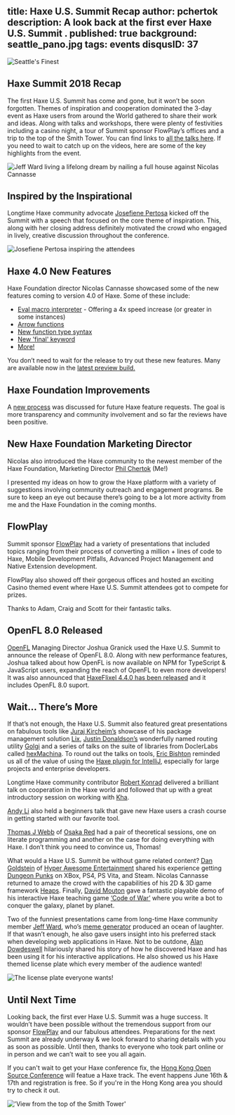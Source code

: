 title: Haxe U.S. Summit Recap
author: pchertok
description: A look back at the first ever Haxe U.S. Summit .
published: true
background: seattle_pano.jpg
tags: events
disqusID: 37
---
![Seattle's Finest](seattle.jpg)

## Haxe Summit 2018 Recap

The first Haxe U.S. Summit has come and gone, but it won’t be soon forgotten.  Themes of inspiration and cooperation dominated the 3-day event as Haxe users from around the World gathered to share their work and ideas.  Along with talks and workshops, there were plenty of festivities including a casino night, a tour of Summit sponsor FlowPlay’s offices and a trip to the top of the Smith Tower. You can find links to [all the talks here](https://docs.google.com/document/d/1uCwEXbubWndbCUBhmXiyCj3M4XBxog_1zOczLr3a0t8/edit). If you need to wait to catch up on the videos, here are some of the key highlights from the event.


<img src="casino.jpg" alt="Jeff Ward living a lifelong dream by nailing a full house against Nicolas Cannasse" text-align="center"/>

## Inspired by the Inspirational

Longtime Haxe community advocate [Josefiene Pertosa](https://twitter.com/Fiene_P/) kicked off the Summit with a speech that focused on the core theme of inspiration.  This, along with her closing address definitely motivated the crowd who engaged in lively, creative discussion throughout the conference.

![Josefiene Pertosa inspiring the attendees](jos.jpg)

## Haxe 4.0 New Features

Haxe Foundation director Nicolas Cannasse showcased some of the new features coming to version 4.0 of Haxe. Some of these include:

* [Eval macro interpreter](https://haxe.org/blog/eval/) - Offering a 4x speed increase (or greater in some instances)
* [Arrow functions](https://github.com/HaxeFoundation/haxe-evolution/blob/master/proposals/0002-arrow-functions.md)
* [New function type syntax](https://github.com/HaxeFoundation/haxe-evolution/blob/master/proposals/0003-new-function-type.md)
* [New 'final' keyword](https://github.com/HaxeFoundation/haxe/pull/6596)
* [More!](https://github.com/HaxeFoundation/haxe/blob/development/extra/CHANGES.txt)

You don’t need to wait for the release to try out these new features.  Many are available now in the [latest preview build.](https://haxe.org/download/version/4.0.0-preview.3/)

## Haxe Foundation Improvements

A [new process](https://github.com/HaxeFoundation/haxe-evolution/) was discussed for future Haxe feature requests.  The goal is more transparency and community involvement and so far the reviews have been positive.

## New Haxe Foundation Marketing Director

Nicolas also introduced the Haxe community to the newest member of the Haxe Foundation, Marketing Director [Phil Chertok](https://twitter.com/fishbulb_ca) (Me!)

I presented my ideas on how to grow the Haxe platform with a variety of suggestions involving community outreach and engagement programs.  Be sure to keep an eye out because there’s going to be a lot more activity from me and the Haxe Foundation in the coming months.

## FlowPlay

Summit sponsor [FlowPlay](https://www.flowplay.com/) had a variety of presentations that included topics ranging from their process of converting a million + lines of code to Haxe, Mobile Development Pitfalls, Advanced Project Management and Native Extension development.

FlowPlay also showed off their gorgeous offices and hosted an exciting Casino themed event where Haxe U.S. Summit attendees got to compete for prizes.

Thanks to Adam, Craig and Scott for their fantastic talks. 

## OpenFL 8.0 Released

[OpenFL](http://openfl.org) Managing Director Joshua Granick used the Haxe U.S. Summit to announce the release of OpenFL 8.0.  Along with new performance features, Joshua talked about how OpenFL is now available on NPM for TypeScript & JavaScript users, expanding the reach of OpenFL to even more developers! It was also announced that [HaxeFlixel 4.4.0 has been released](https://haxeflixel.com/blog/12-HaxeFlixel-4-4-0/) and it includes OpenFL 8.0 suport.

## Wait… There’s More

If that’s not enough, the Haxe U.S. Summit also featured great presentations on fabulous tools like [Juraj Kircheim’s](https://github.com/back2dos) showcase of his package management solution [Lix](https://github.com/back2dos/lix-hxcpp), [Justin Donaldson’s](https://twitter.com/omgjjd?lang=en) wonderfully named routing utility [Golgi](https://github.com/jdonaldson/golgi) and a series of talks on the suite of libraries from DoclerLabs called [hexMachina](http://hexmachina.org/). To round out the talks on tools, [Eric Bishton](http://bishtonsoftwaresolutions.com/) reminded us all of the value of using the [Haxe plugin for IntelliJ](https://github.com/EricBishton/intellij-haxe), especially for large projects and enterprise developers. 

Longtime Haxe community contributor [Robert Konrad](https://twitter.com/robdangerous) delivered a brilliant talk on cooperation in the Haxe world and followed that up with a great introductory session on working with [Kha](http://kha.tech/).

[Andy Li](https://www.onthewings.net/) also held a beginners talk that gave new Haxe users a crash course in getting started with our favorite tool. 

[Thomas J Webb](https://thomasjwebb.com/#) of [Osaka Red](https://osakared.io/) had a pair of theoretical sessions, one on literate programming and another on the case for doing everything with Haxe. I don’t think you need to convince us, Thomas!

What would a Haxe U.S. Summit be without game related content? [Dan Goldstein](https://twitter.com/smerkyg) of [Hyper Awesome Entertainment](http://www.hyperawesome.com/) shared his experience getting [Dungeon Punks](http://www.dungeonpunksgame.com/) on XBox, PS4, PS Vita, and Steam.  Nicolas Cannasse returned to amaze the crowd with the capabilities of his 2D & 3D game framework [Heaps](https://github.com/HeapsIO/heaps). Finally, [David Mouton](https://twitter.com/damoebius?lang=en) gave a fantastic playable demo of his interactive Haxe teaching game [‘Code of War’](https://gitlab.com/damoebius/codeofwar) where you write a bot to conquer the galaxy, planet by planet.

Two of the funniest presentations came from long-time Haxe community member [Jeff Ward](http://jcward.com/), who’s [meme generator](https://try.haxe.org/#985F7) produced an ocean of laughter.  If that wasn’t enough, he also gave users insight into his preferred stack when developing web applications in Haxe.  Not to be outdone, [Alan Dowdeswell](https://www.confidant.ca/) hilariously shared his story of how he discovered Haxe and has been using it for his interactive applications.  He also showed us his Haxe themed license plate which every member of the audience wanted!

![The license plate everyone wants!](haxer.jpg)

## Until Next Time

Looking back, the first ever Haxe U.S. Summit was a huge success.  It wouldn’t have been possible without the tremendous support from our sponsor [FlowPlay](https://www.flowplay.com) and our fabulous attendees.  Preparations for the next Summit are already underway & we look forward to sharing details with you as soon as possible. Until then, thanks to everyone who took part online or in person and we can’t wait to see you all again.

If you can't wait to get your Haxe conference fix, the [Hong Kong Open Source Conference](https://www.eventbrite.com/e/hong-kong-open-source-conference-2018-tickets-44667134602) will featue a Haxe track.  The event happens June 16th & 17th and registration is free. So if you're in the Hong Kong area you should try to check it out.

!['View from the top of the Smith Tower'](seattletow.jpg) 
